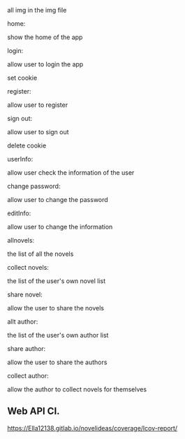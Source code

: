 all img in the img file

home:

show the home of the app

login:

allow user to login the app

set cookie

register:

allow user to register

sign out:

allow user to sign out

delete cookie

userInfo:

allow user check the information of the user

change password:

allow user to change the password

editInfo:

allow user to change the information

allnovels:

the list of all the novels

collect novels:

the list of the user's own novel list

share novel:

allow the user to share the novels

allt author:

the list of the user's own author list

share author:

allow the user to share the authors

collect author:

allow the author to collect novels for themselves

## Web API CI.

https://Ella12138.gitlab.io/novelideas/coverage/lcov-report/
